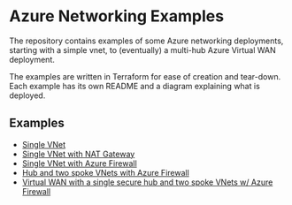 # Azure Networking Examples

The repository contains examples of some Azure networking deployments, starting with a simple vnet, to (eventually) a multi-hub Azure Virtual WAN deployment.

The examples are written in Terraform for ease of creation and tear-down. Each example has its own README and a diagram explaining what is deployed.

## Examples

* [Single VNet](/00-single-vnet/)
* [Single VNet with NAT Gateway](/01-single-vnet-natgw/)
* [Single VNet with Azure Firewall](/02-single-vnet-azfw/)
* [Hub and two spoke VNets with Azure Firewall](/03-hub-and-spoke-vnet-azfw/)
* [Virtual WAN with a single secure hub and two spoke VNets w/ Azure Firewall](/04-vwan-single-secure-hub/)
